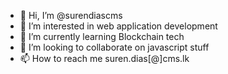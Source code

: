 - 👋 Hi, I’m @surendiascms
- 👀 I’m interested in web application development
- 🌱 I’m currently learning Blockchain tech
- 💞️ I’m looking to collaborate on javascript stuff
- 📫 How to reach me suren.dias[@]cms.lk

<!---
surendiascms/surendiascms is a ✨ special ✨ repository because its `README.md` (this file) appears on your GitHub profile.
You can click the Preview link to take a look at your changes.
--->
